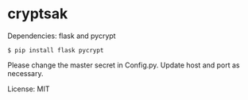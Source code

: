 # cryptsak

Dependencies: flask and pycrypt 
    
    $ pip install flask pycrypt

Please change the master secret in Config.py. Update host and port as necessary.

License: MIT
